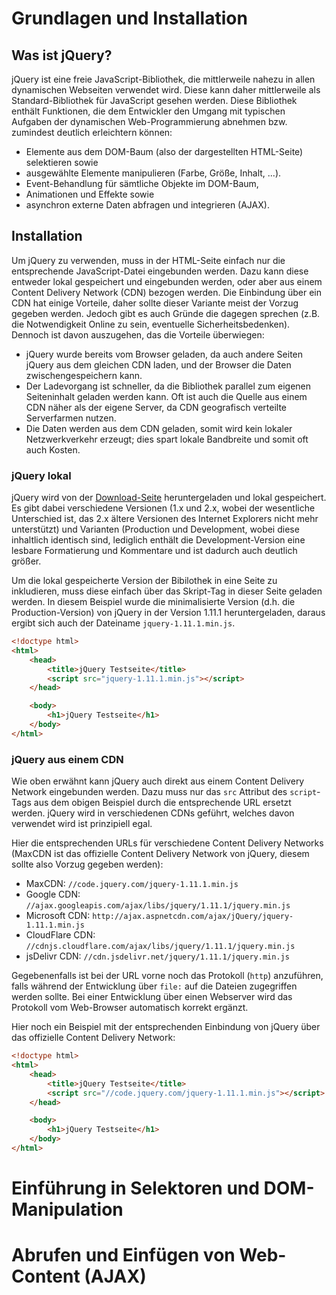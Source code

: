 # Grundlagen und Installation

## Was ist jQuery?

jQuery ist eine freie JavaScript-Bibliothek, die mittlerweile nahezu in allen dynamischen Webseiten verwendet wird.
Diese kann daher mittlerweile als Standard-Bibliothek für JavaScript gesehen werden.
Diese Bibliothek enthält Funktionen, die dem Entwickler den Umgang mit typischen Aufgaben der dynamischen Web-Programmierung abnehmen bzw. zumindest deutlich erleichtern können:

* Elemente aus dem DOM-Baum (also der dargestellten HTML-Seite) selektieren sowie
* ausgewählte Elemente manipulieren (Farbe, Größe, Inhalt, ...).
* Event-Behandlung für sämtliche Objekte im DOM-Baum,
* Animationen und Effekte sowie
* asynchron externe Daten abfragen und integrieren (AJAX).

## Installation

Um jQuery zu verwenden, muss in der HTML-Seite einfach nur die entsprechende JavaScript-Datei eingebunden werden.
Dazu kann diese entweder lokal gespeichert und eingebunden werden, oder aber aus einem Content Delivery Network (CDN) bezogen werden.
Die Einbindung über ein CDN hat einige Vorteile, daher sollte dieser Variante meist der Vorzug gegeben werden.
Jedoch gibt es auch Gründe die dagegen sprechen (z.B. die Notwendigkeit Online zu sein, eventuelle Sicherheitsbedenken).
Dennoch ist davon auszugehen, das die Vorteile überwiegen:

* jQuery wurde bereits vom Browser geladen, da auch andere Seiten jQuery aus dem gleichen CDN laden, und der Browser die Daten zwischengespeichern kann.
* Der Ladevorgang ist schneller, da die Bibliothek parallel zum eigenen Seiteninhalt geladen werden kann.
  Oft ist auch die Quelle aus einem CDN näher als der eigene Server, da CDN geografisch verteilte Serverfarmen nutzen.
* Die Daten werden aus dem CDN geladen, somit wird kein lokaler Netzwerkverkehr erzeugt; dies spart lokale Bandbreite und somit oft auch Kosten.

### jQuery lokal

jQuery wird von der [Download-Seite](http://jquery.com/download/ "jQuery Download Seite") heruntergeladen und lokal gespeichert.
Es gibt dabei verschiedene Versionen (1.x und 2.x, wobei der wesentliche Unterschied ist, das 2.x ältere Versionen des Internet Explorers nicht mehr unterstützt) und Varianten (Production und Development, wobei diese inhaltlich identisch sind, lediglich enthält die Development-Version eine lesbare Formatierung und Kommentare und ist dadurch auch deutlich größer.

Um die lokal gespeicherte Version der Bibilothek in eine Seite zu inkludieren, muss diese einfach über das Skript-Tag in dieser Seite geladen werden.
In diesem Beispiel wurde die minimalisierte Version (d.h. die Production-Version) von jQuery in der Version 1.11.1 heruntergeladen, daraus ergibt sich auch der Dateiname `jquery-1.11.1.min.js`.

```HTML
<!doctype html>
<html>
	<head>
		<title>jQuery Testseite</title>
		<script src="jquery-1.11.1.min.js"></script>
	</head>

	<body>
		<h1>jQuery Testseite</h1>
	</body>
</html>
```

### jQuery aus einem CDN

Wie oben erwähnt kann jQuery auch direkt aus einem Content Delivery Network eingebunden werden.
Dazu muss nur das `src` Attribut des `script`-Tags aus dem obigen Beispiel durch die entsprechende URL ersetzt werden.
jQuery wird in verschiedenen CDNs geführt, welches davon verwendet wird ist prinzipiell egal.

Hier die entsprechenden URLs für verschiedene Content Delivery Networks (MaxCDN ist das offizielle Content Delivery Network von jQuery, diesem sollte also Vorzug gegeben werden):

* MaxCDN: `//code.jquery.com/jquery-1.11.1.min.js`
* Google CDN: `//ajax.googleapis.com/ajax/libs/jquery/1.11.1/jquery.min.js`
* Microsoft CDN: `http://ajax.aspnetcdn.com/ajax/jQuery/jquery-1.11.1.min.js`
* CloudFlare CDN: `//cdnjs.cloudflare.com/ajax/libs/jquery/1.11.1/jquery.min.js`
* jsDelivr CDN: `//cdn.jsdelivr.net/jquery/1.11.1/jquery.min.js`

Gegebenenfalls ist bei der URL vorne noch das Protokoll (`http`) anzuführen, falls während der Entwicklung über `file:` auf die Dateien zugegriffen werden sollte.
Bei einer Entwicklung über einen Webserver wird das Protokoll vom Web-Browser automatisch korrekt ergänzt.

Hier noch ein Beispiel mit der entsprechenden Einbindung von jQuery über das offizielle Content Delivery Network:

```HTML
<!doctype html>
<html>
	<head>
		<title>jQuery Testseite</title>
		<script src="//code.jquery.com/jquery-1.11.1.min.js"></script>
	</head>

	<body>
		<h1>jQuery Testseite</h1>
	</body>
</html>
```


# Einführung in Selektoren und DOM-Manipulation

# Abrufen und Einfügen von Web-Content (AJAX)

